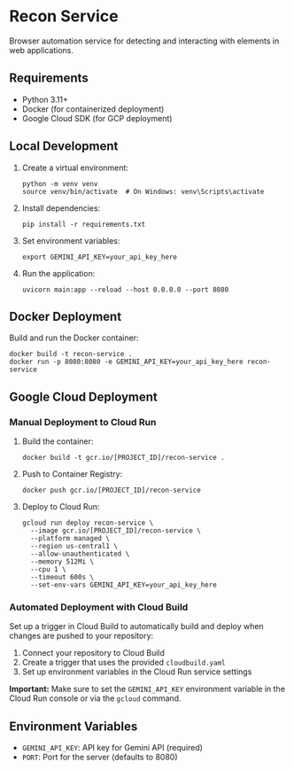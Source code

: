 # Recon Service

Browser automation service for detecting and interacting with elements in web applications.

## Requirements

- Python 3.11+
- Docker (for containerized deployment)
- Google Cloud SDK (for GCP deployment)

## Local Development

1. Create a virtual environment:
   ```
   python -m venv venv
   source venv/bin/activate  # On Windows: venv\Scripts\activate
   ```

2. Install dependencies:
   ```
   pip install -r requirements.txt
   ```

3. Set environment variables:
   ```
   export GEMINI_API_KEY=your_api_key_here
   ```

4. Run the application:
   ```
   uvicorn main:app --reload --host 0.0.0.0 --port 8080
   ```

## Docker Deployment

Build and run the Docker container:

```
docker build -t recon-service .
docker run -p 8080:8080 -e GEMINI_API_KEY=your_api_key_here recon-service
```

## Google Cloud Deployment

### Manual Deployment to Cloud Run

1. Build the container:
   ```
   docker build -t gcr.io/[PROJECT_ID]/recon-service .
   ```

2. Push to Container Registry:
   ```
   docker push gcr.io/[PROJECT_ID]/recon-service
   ```

3. Deploy to Cloud Run:
   ```
   gcloud run deploy recon-service \
     --image gcr.io/[PROJECT_ID]/recon-service \
     --platform managed \
     --region us-central1 \
     --allow-unauthenticated \
     --memory 512Mi \
     --cpu 1 \
     --timeout 600s \
     --set-env-vars GEMINI_API_KEY=your_api_key_here
   ```

### Automated Deployment with Cloud Build

Set up a trigger in Cloud Build to automatically build and deploy when changes are pushed to your repository:

1. Connect your repository to Cloud Build
2. Create a trigger that uses the provided `cloudbuild.yaml`
3. Set up environment variables in the Cloud Run service settings

**Important:** Make sure to set the `GEMINI_API_KEY` environment variable in the Cloud Run console or via the `gcloud` command.

## Environment Variables

- `GEMINI_API_KEY`: API key for Gemini API (required)
- `PORT`: Port for the server (defaults to 8080)